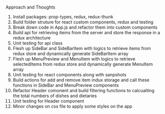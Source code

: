 Approach and Thoughts

1. Install packages: prop-types, redux, redux-thunk
2. Build folder struture for react custom components, redux and testing
3. Break down code in App.js and refactor them into custom components
4. Build api for retrieving items from the server and store the response in a redux architecture
5. Unit testing for api class
6. Flesh up SideBar and SideBarItem with logics to retrieve items from redux store and dynamically generate SideBarItem array
6. Flesh up MenuPreview and MenuItem with logics to retrieve selectedItems from redux store and dynamically generate MenuItem array
7. Unit testing for react components along with sanpshots
8. Build actions for add and remove item indux storage and call these functions in SideBar and MenuPreview components
9. Refactor Header comonent and build filtering functions to calcualting the total numbers of dishes and dietaries
10. Unit testing for Header component
11. Minor changes on css file to apply some styles on the app
